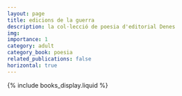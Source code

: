 ```yaml
---
layout: page
title: edicions de la guerra
description: la col·lecció de poesia d'editorial Denes
img: 
importance: 1
category: adult
category_book: poesia
related_publications: false
horizontal: true
---
```


{% include books_display.liquid %}
